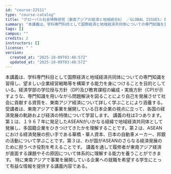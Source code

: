```yaml
---
id: "course:22511"
type: "course-catalog"
title: "グローバル社会特殊研究（東南アジアの経済と地域統合b） ／GLOBAL ISSUES: ECONOMY AND REGIONALISM IN SOUTHEAST ASIA （b）"
summary: "本講義は、学科専門科目として国際経済と地域経済共同体についての専門知識を習得し、望ましい企業経営戦略等を構築する能力を身につけることを目的としている。経済学部の学位授与方針（DP)及び教育課程の編成・実施方針（CP)が示すような、専門知識を…"
tags: []
campus: ""
credits: 2
instructors: []
license: " "
version:
  created_at: "2025-10-09T03:48:57Z"
  updated_at: "2025-10-09T03:48:57Z"
---
```


本講義は、学科専門科目として国際経済と地域経済共同体についての専門知識を習得し、望ましい企業経営戦略等を構築する能力を身につけることを目的としている。経済学部の学位授与方針（DP)及び教育課程の編成・実施方針（CP)が示すような、専門知識を用いながら問題解決を図ることにより自己を発展させて社会に貢献する資質を、東南アジア経済について詳しく学ぶことにより涵養する。 受講者は、東南アジアで事業を展開している日本企業の視点に立って、各国の経済発展の軌跡および経済の特徴について学習します。 講義の柱は3つあります。第１は、１９６７年に発足したASEANがいかなる経緯で地域経済共同体として発展し、多国籍企業をひきつけてきたかを理解することです。第２は、ASEANにおける経済発展の担い手である華橋・華人資本、日本の自動車メーカー、邦銀の活動について学ぶことです。第３は、わが国がASEANのさらなる経済発展のために担うべき役割を考えることです。 講義を通して履修者が東南アジア経済が直面する課題やその原因について体系的に理解する能力を養うことができます。 特に東南アジアで事業を展開している企業への就職を希望する学生にとって有益な情報を提供する講義内容である。
